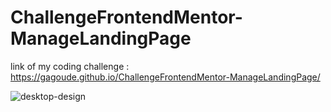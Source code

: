 # ChallengeFrontendMentor-ManageLandingPage

link of my coding challenge : https://gagoude.github.io/ChallengeFrontendMentor-ManageLandingPage/

![desktop-design](https://user-images.githubusercontent.com/56520774/125678987-3bd4c22c-3a8b-44ac-8aa6-ad57d77181b7.jpg)


